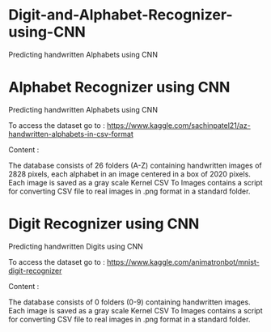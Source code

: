 # Digit-and-Alphabet-Recognizer-using-CNN
Predicting handwritten Alphabets using CNN

# Alphabet Recognizer using CNN
Predicting handwritten Alphabets using CNN

To access the dataset go to :
https://www.kaggle.com/sachinpatel21/az-handwritten-alphabets-in-csv-format

Content :

The database consists of 26 folders (A-Z) containing handwritten images of 2828 pixels, each alphabet in an image centered in a box of 2020 pixels.
Each image is saved as a gray scale
Kernel CSV To Images contains a script for converting CSV file to real images in .png format in a standard folder.




# Digit Recognizer using CNN
Predicting handwritten Digits using CNN

To access the dataset go to :
https://www.kaggle.com/animatronbot/mnist-digit-recognizer

Content :

The database consists of 0 folders (0-9) containing handwritten images.
Each image is saved as a gray scale
Kernel CSV To Images contains a script for converting CSV file to real images in .png format in a standard folder.
